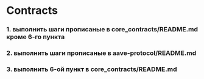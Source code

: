 # Contracts

### 1. выполнить шаги прописаные в core_contracts/README.md кроме 6-го пункта
### 2. выполнить шаги прописаные в aave-protocol/README.md
### 3. выполнить 6-ой пункт в core_contracts/README.md